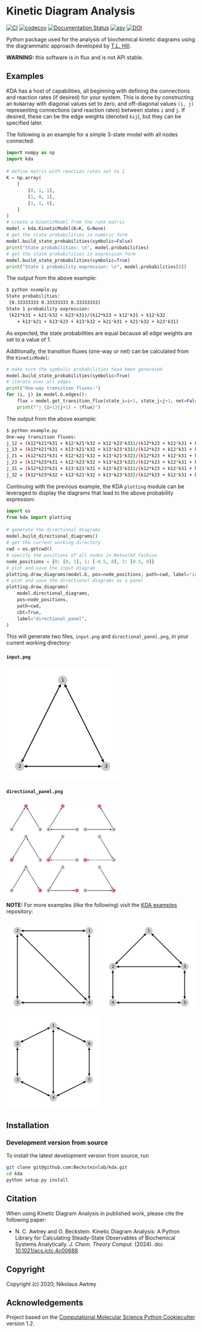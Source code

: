 Kinetic Diagram Analysis
==============================
[//]: # (Badges)
[![CI](https://github.com/Becksteinlab/kda/actions/workflows/test.yml/badge.svg)](https://github.com/Becksteinlab/kda/actions/workflows/test.yml)
[![codecov](https://codecov.io/gh/Becksteinlab/kda/branch/master/graph/badge.svg)](https://codecov.io/gh/Becksteinlab/kda/branch/master)
[![Documentation Status](https://readthedocs.org/projects/kda/badge/?version=latest)](https://kda.readthedocs.io/en/latest/?badge=latest)
[![asv](http://img.shields.io/badge/benchmarked%20by-asv-blue.svg?style=flat)](https://github.com/Becksteinlab/kda/actions/workflows/test.yml)
[![DOI](https://zenodo.org/badge/DOI/10.5281/zenodo.5826393.svg)](https://doi.org/10.5281/zenodo.5826393)

Python package used for the analysis of biochemical kinetic diagrams using the diagrammatic approach developed by [T.L. Hill](https://link.springer.com/book/10.1007/978-1-4612-3558-3).

**WARNING:** this software is in flux and is not API stable.

## Examples

KDA has a host of capabilities, all beginning with defining the connections and reaction rates (if desired) for your system. This is done by constructing an `NxN`array with diagonal values set to zero, and off-diagonal values `(i, j)` representing connections (and reaction rates) between states `i` and `j`. If desired, these can be the edge weights (denoted `kij`), but they can be specified later.

The following is an example for a simple 3-state model with all nodes connected:
```python
import numpy as np
import kda

# define matrix with reaction rates set to 1
K = np.array(
    [
        [0, 1, 1],
        [1, 0, 1],
        [1, 1, 0],
    ]
)
# create a KineticModel from the rate matrix
model = kda.KineticModel(K=K, G=None)
# get the state probabilities in numeric form
model.build_state_probabilities(symbolic=False)
print("State probabilities: \n", model.probabilities)
# get the state probabilities in expression form
model.build_state_probabilities(symbolic=True)
print("State 1 probability expression: \n", model.probabilities[0])
```

The output from the above example:
```bash
$ python example.py
State probabilities:
 [0.33333333 0.33333333 0.33333333]
State 1 probability expression:
 (k21*k31 + k21*k32 + k23*k31)/(k12*k23 + k12*k31 + k12*k32
    + k13*k21 + k13*k23 + k13*k32 + k21*k31 + k21*k32 + k23*k31)
```
As expected, the state probabilities are equal because all edge weights are set to a value of 1.

Additionally, the transition fluxes (one-way or net) can be calculated from the `KineticModel`:
```python
# make sure the symbolic probabilities have been generated
model.build_state_probabilities(symbolic=True)
# iterate over all edges
print("One-way transition fluxes:")
for (i, j) in model.G.edges():
    flux = model.get_transition_flux(state_i=i+1, state_j=j+1, net=False, symbolic=True)
    print(f"j_{i+1}{j+1} = {flux}")
```

The output from the above example:
```bash
$ python example.py
One-way transition fluxes:
j_12 = (k12*k21*k31 + k12*k21*k32 + k12*k23*k31)/(k12*k23 + k12*k31 + k12*k32 + k13*k21 + k13*k23 + k13*k32 + k21*k31 + k21*k32 + k23*k31)
j_13 = (k13*k21*k31 + k13*k21*k32 + k13*k23*k31)/(k12*k23 + k12*k31 + k12*k32 + k13*k21 + k13*k23 + k13*k32 + k21*k31 + k21*k32 + k23*k31)
j_21 = (k12*k21*k31 + k12*k21*k32 + k13*k21*k32)/(k12*k23 + k12*k31 + k12*k32 + k13*k21 + k13*k23 + k13*k32 + k21*k31 + k21*k32 + k23*k31)
j_23 = (k12*k23*k31 + k12*k23*k32 + k13*k23*k32)/(k12*k23 + k12*k31 + k12*k32 + k13*k21 + k13*k23 + k13*k32 + k21*k31 + k21*k32 + k23*k31)
j_31 = (k12*k23*k31 + k13*k21*k31 + k13*k23*k31)/(k12*k23 + k12*k31 + k12*k32 + k13*k21 + k13*k23 + k13*k32 + k21*k31 + k21*k32 + k23*k31)
j_32 = (k12*k23*k32 + k13*k21*k32 + k13*k23*k32)/(k12*k23 + k12*k31 + k12*k32 + k13*k21 + k13*k23 + k13*k32 + k21*k31 + k21*k32 + k23*k31)
```

Continuing with the previous example, the KDA `plotting` module can be leveraged to display the diagrams that lead to the above probability expression:
```python
import os
from kda import plotting

# generate the directional diagrams
model.build_directional_diagrams()
# get the current working directory
cwd = os.getcwd()
# specify the positions of all nodes in NetworkX fashion
node_positions = {0: [0, 1], 1: [-0.5, 0], 2: [0.5, 0]}
# plot and save the input diagram
plotting.draw_diagrams(model.G, pos=node_positions, path=cwd, label="input")
# plot and save the directional diagrams as a panel
plotting.draw_diagrams(
    model.directional_diagrams,
    pos=node_positions,
    path=cwd,
    cbt=True,
    label="directional_panel",
)
```

This will generate two files, `input.png` and `directional_panel.png`, in your current working directory:

#### `input.png`
<img src="https://github.com/Becksteinlab/kda-examples/blob/master/kda_examples/test_model_3_state/diagrams/input.png" width=300, alt="3-state model input diagram">

#### `directional_panel.png`
<img src="https://github.com/Becksteinlab/kda-examples/blob/master/kda_examples/test_model_3_state/diagrams/directional.png" width=300, alt="3-state model directional diagrams">

**NOTE:** For more examples (like the following) visit the [KDA examples](https://github.com/Becksteinlab/kda-examples) repository:

<img src="https://github.com/Becksteinlab/kda-examples/blob/master/kda_examples/test_model_4_state_leakage/diagrams/input.png" width=250, alt="4-state model with leakage input diagram"> <img src="https://github.com/Becksteinlab/kda-examples/blob/master/kda_examples/test_model_5_state_leakage/diagrams/input.png" width=250, alt="5-state model with leakage input diagram"> <img src="https://github.com/Becksteinlab/kda-examples/blob/master/kda_examples/test_model_6_state_leakage/diagrams/input.png" width=250, alt="6-state model with leakage input diagram">

## Installation
### Development version from source

To install the latest development version from source, run
```bash
git clone git@github.com:Becksteinlab/kda.git
cd kda
python setup.py install
```

## Citation

When using Kinetic Diagram Analysis in published work, please cite the following paper:

*   N. C. Awtrey and O. Beckstein. Kinetic Diagram Analysis: A Python Library for Calculating
    Steady-State Observables of Biochemical Systems Analytically. *J. Chem. Theory Comput.* (2024).
    doi: [10.1021/acs.jctc.4c00688](https://pubs.acs.org/doi/10.1021/acs.jctc.4c00688)

## Copyright

Copyright (c) 2020, Nikolaus Awtrey

## Acknowledgements

Project based on the
[Computational Molecular Science Python Cookiecutter](https://github.com/molssi/cookiecutter-cms) version 1.2.
